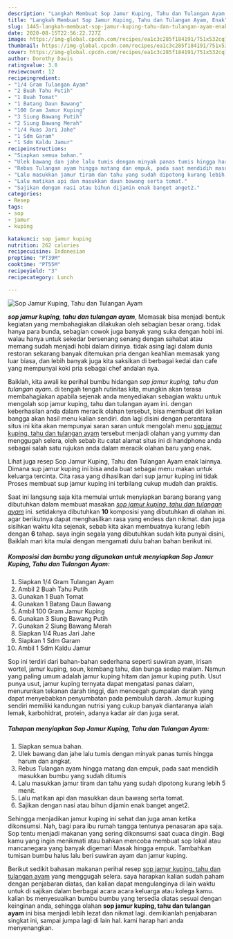 ```yaml
---
description: "Langkah Membuat Sop Jamur Kuping, Tahu dan Tulangan Ayam, Enak"
title: "Langkah Membuat Sop Jamur Kuping, Tahu dan Tulangan Ayam, Enak"
slug: 1445-langkah-membuat-sop-jamur-kuping-tahu-dan-tulangan-ayam-enak
date: 2020-08-15T22:56:22.727Z
image: https://img-global.cpcdn.com/recipes/ea1c3c285f184191/751x532cq70/sop-jamur-kuping-tahu-dan-tulangan-ayam-foto-resep-utama.jpg
thumbnail: https://img-global.cpcdn.com/recipes/ea1c3c285f184191/751x532cq70/sop-jamur-kuping-tahu-dan-tulangan-ayam-foto-resep-utama.jpg
cover: https://img-global.cpcdn.com/recipes/ea1c3c285f184191/751x532cq70/sop-jamur-kuping-tahu-dan-tulangan-ayam-foto-resep-utama.jpg
author: Dorothy Davis
ratingvalue: 3.8
reviewcount: 12
recipeingredient:
- "1/4 Gram Tulangan Ayam"
- "2 Buah Tahu Putih"
- "1 Buah Tomat"
- "1 Batang Daun Bawang"
- "100 Gram Jamur Kuping"
- "3 Siung Bawang Putih"
- "2 Siung Bawang Merah"
- "1/4 Ruas Jari Jahe"
- "1 Sdm Garam"
- "1 Sdm Kaldu Jamur"
recipeinstructions:
- "Siapkan semua bahan."
- "Ulek bawang dan jahe lalu tumis dengan minyak panas tumis hingga harum dan angkat."
- "Rebus Tulangan ayam hingga matang dan empuk, pada saat mendidih masukkan bumbu yang sudah ditumis"
- "Lalu masukkan jamur tiram dan tahu yang sudah dipotong kurang lebih 5 menit."
- "Lalu matikan api dan masukkan daun bawang serta tomat."
- "Sajikan dengan nasi atau bihun dijamin enak banget anget2."
categories:
- Resep
tags:
- sop
- jamur
- kuping

katakunci: sop jamur kuping 
nutrition: 262 calories
recipecuisine: Indonesian
preptime: "PT39M"
cooktime: "PT55M"
recipeyield: "3"
recipecategory: Lunch

---
```



![Sop Jamur Kuping, Tahu dan Tulangan Ayam](https://img-global.cpcdn.com/recipes/ea1c3c285f184191/751x532cq70/sop-jamur-kuping-tahu-dan-tulangan-ayam-foto-resep-utama.jpg)

<b><i>sop jamur kuping, tahu dan tulangan ayam</i></b>, Memasak bisa menjadi bentuk kegiatan yang membahagiakan dilakukan oleh sebagian besar orang. tidak hanya para bunda, sebagian cowok juga banyak yang suka dengan hobi ini. walau hanya untuk sekedar bersenang senang dengan sahabat atau memang sudah menjadi hobi dalam dirinya. tidak asing lagi dalam dunia restoran sekarang banyak ditemukan pria dengan keahlian memasak yang luar biasa, dan lebih banyak juga kita saksikan di berbagai kedai dan cafe yang mempunyai koki pria sebagai chef andalan nya.

Baiklah, kita awali ke perihal bumbu hidangan <i>sop jamur kuping, tahu dan tulangan ayam</i>. di tengah tengah rutinitas kita, mungkin akan terasa membahagiakan apabila sejenak anda menyediakan sebagian waktu untuk mengolah sop jamur kuping, tahu dan tulangan ayam ini. dengan keberhasilan anda dalam meracik olahan tersebut, bisa membuat diri kalian bangga akan hasil menu kalian sendiri. dan lagi disini dengan perantara situs ini kita akan mempunyai saran saran untuk mengolah menu <u>sop jamur kuping, tahu dan tulangan ayam</u> tersebut menjadi olahan yang yummy dan menggugah selera, oleh sebab itu catat alamat situs ini di handphone anda sebagai salah satu rujukan anda dalam meracik olahan baru yang enak.

Lihat juga resep Sop Jamur Kuping, Tahu dan Tulangan Ayam enak lainnya. Dimana sup jamur kuping ini bisa anda buat sebagai menu makan untuk keluarga tercinta. Cita rasa yang dihasilkan dari sup jamur kuping ini tidak Proses membuat sup jamur kuping ini terbilang cukup mudah dan praktis.


Saat ini langsung saja kita memulai untuk menyiapkan barang barang yang dibutuhkan dalam membuat masakan <u><i>sop jamur kuping, tahu dan tulangan ayam</i></u> ini. setidaknya dibutuhkan <b>10</b> komposisi yang dibutuhkan di olahan ini. agar berikutnya dapat menghasilkan rasa yang endess dan nikmat. dan juga sisihkan waktu kita sejenak, sebab kita akan membuatnya kurang lebih dengan <b>6</b> tahap. saya ingin segala yang dibutuhkan sudah kita punyai disini, Baiklah mari kita mulai dengan mengamati dulu bahan bahan berikut ini.

<!--inarticleads1-->

##### Komposisi dan bumbu yang digunakan untuk menyiapkan Sop Jamur Kuping, Tahu dan Tulangan Ayam:

1. Siapkan 1/4 Gram Tulangan Ayam
1. Ambil 2 Buah Tahu Putih
1. Gunakan 1 Buah Tomat
1. Gunakan 1 Batang Daun Bawang
1. Ambil 100 Gram Jamur Kuping
1. Gunakan 3 Siung Bawang Putih
1. Gunakan 2 Siung Bawang Merah
1. Siapkan 1/4 Ruas Jari Jahe
1. Siapkan 1 Sdm Garam
1. Ambil 1 Sdm Kaldu Jamur


Sop ini terdiri dari bahan-bahan sederhana seperti suwiran ayam, irisan wortel, jamur kuping, soun, kembang tahu, dan bunga sedap malam. Namun yang paling umum adalah jamur kuping hitam dan jamur kuping putih. Usut punya usut, jamur kuping ternyata dapat mengatasi panas dalam, menurunkan tekanan darah tinggi, dan mencegah gumpalan darah yang dapat menyebabkan penyumbatan pada pembuluh darah. Jamur kuping sendiri memiliki kandungan nutrisi yang cukup banyak diantaranya ialah lemak, karbohidrat, protein, adanya kadar air dan juga serat. 

<!--inarticleads2-->

##### Tahapan menyiapkan Sop Jamur Kuping, Tahu dan Tulangan Ayam:

1. Siapkan semua bahan.
1. Ulek bawang dan jahe lalu tumis dengan minyak panas tumis hingga harum dan angkat.
1. Rebus Tulangan ayam hingga matang dan empuk, pada saat mendidih masukkan bumbu yang sudah ditumis
1. Lalu masukkan jamur tiram dan tahu yang sudah dipotong kurang lebih 5 menit.
1. Lalu matikan api dan masukkan daun bawang serta tomat.
1. Sajikan dengan nasi atau bihun dijamin enak banget anget2.


Sehingga menjadikan jamur kuping ini sehat dan juga aman ketika dikonsumsi. Nah, bagi para ibu rumah tangga tentunya penasaran apa saja. Sop tentu menjadi makanan yang sering dikonsumsi saat cuaca dingin. Bagi kamu yang ingin menikmati atau bahkan mencoba membuat sop lokal atau mancanegara yang banyak digemari Masak hingga empuk. Tambahkan tumisan bumbu halus lalu beri suwiran ayam dan jamur kuping. 

Berikut sedikit bahasan makanan perihal resep <u>sop jamur kuping, tahu dan tulangan ayam</u> yang menggugah selera. saya harapkan kalian sudah paham dengan penjabaran diatas, dan kalian dapat mengulanginya di lain waktu untuk di sajikan dalam berbagai acara acara keluarga atau kolega kamu. kalian bs menyesuaikan bumbu bumbu yang tersedia diatas sesuai dengan keinginan anda, sehingga olahan <b>sop jamur kuping, tahu dan tulangan ayam</b> ini bisa menjadi lebih lezat dan nikmat lagi. demikianlah penjabaran singkat ini, sampai jumpa lagi di lain hal. kami harap hari anda menyenangkan.
